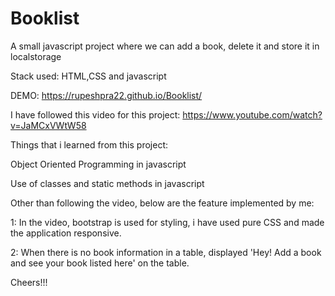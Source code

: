 # Booklist
A small javascript project where we can add a book, delete it and store it in localstorage

Stack used: HTML,CSS and javascript

DEMO: https://rupeshpra22.github.io/Booklist/

I have followed this video for this project: https://www.youtube.com/watch?v=JaMCxVWtW58

Things that i learned from this project:

Object Oriented Programming in javascript

Use of classes and static methods in javascript

Other than following the video, below are the feature implemented by me:

1: In the video, bootstrap is used for styling, i have used pure CSS and made the application responsive.

2: When there is no book information in a table, displayed 'Hey! Add a book and see your book listed here' on the table.

Cheers!!!
